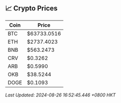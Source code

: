 ## 📈 Crypto Prices

| Coin | Price |
| ---- | ----- |
| BTC | $63733.0516 |
| ETH | $2737.4023 |
| BNB | $563.2473 |
| CRV | $0.3262 |
| ARB | $0.5990 |
| OKB | $38.5244 |
| DOGE | $0.1093 |

_Last Updated: 2024-08-26 16:52:45.446 +0800 HKT_